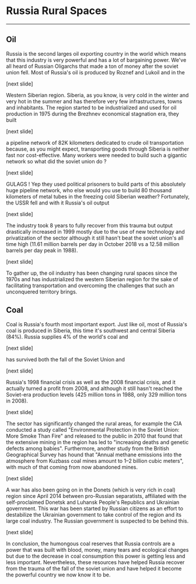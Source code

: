 # Russia Rural Spaces

---

## Oil

Russia is the second larges oil exporting country in the world which means that this industry is very powerful and has a lot of bargaining power. We've all heard of Russian Oligarchs that made a ton of money after the soviet union fell. Most of Russia's oil is produced by Roznef and Lukoil and in the

 [next slide] 

Western Siberian region. Siberia, as you know, is very cold in the winter and very hot in the summer and has therefore very few infrastructures, towns and inhabitants. The region started to be industrialized and used for oil production in 1975 during the Brezhnev economical stagnation era, they built 

[next slide]

a pipeline network of 82K kilometers dedicated to crude oil transportation because, as you might expect, transporting goods through Siberia is neither fast nor cost-effective. Many workers were needed to build such a gigantic network so what did the soviet union do ? 

[next slide] 

GULAGS ! Yep they used political prisoners to build parts of this absolutely huge pipeline network, who else would you use to build 80 thousand kilometers of metal tubes in the freezing cold Siberian weather? Fortunately, the USSR fell and with it Russia's oil output 

[next slide] 

The industry took 8 years to fully recover from this trauma but output drastically increased in 1999 mostly due to the use of new technology and privatization of the sector although it still hasn't beat the soviet union's all time high (11.61 million barrels per day in October 2018 vs a 12.58 million barrels per day peak in 1988). 

[next slide]

To gather up, the oil industry has been changing rural spaces since the 1970s and has industrialized the western Siberian region for the sake of facilitating transportation and overcoming the challenges that such an unconquered territory brings.

## Coal

Coal is Russia's fourth most important export. Just like oil, most of Russia's coal is produced in Siberia, this time it's southwest and central Siberia (84%). Russia supplies 4% of the world's coal and 

[next slide]

has survived both the fall of the Soviet Union and 

[next slide]

Russia's 1998 financial crisis as well as the 2008 financial crisis, and it actually turned a profit from 2008, and although it still hasn't reached the Soviet-era production levels (425 million tons in 1988, only 329 million tons in 2008). 

[next slide]

The sector has significantly changed the rural areas, for example the CIA conducted a study called "Environmental Protection in the Soviet Union: More Smoke Than Fire" and released to the public in 2010 that found that the extensive mining in the region has led to "increasing deaths and genetic defects among babies". Furthermore, another study from the British Geographical Survey has hound that  "Annual methane emissions into the atmosphere from Kuzbass coal mines amount to 1–2 billion cubic meters", with much of that coming from now abandoned mines. 

[next slide]

A war has also been going on in the Donets (which is very rich in coal) region since April 2014 between pro-Russian separatists, affiliated with the self-proclaimed Donetsk and Luhansk People's Republics and Ukrainian government. This war has been started by Russian citizens as an effort to destabilize the Ukrainian government to take control of the region and its large coal industry. The Russian government is suspected to be behind this. 

[next slide]

In conclusion, the humongous coal reserves that Russia controls are a power that was built with blood, money, many tears and ecological changes but due to the decrease in coal consumption this power is getting less and less important. Nevertheless, these resources have helped Russia recover from the trauma of the fall of the soviet union and have helped it become the powerful country we now know it to be.